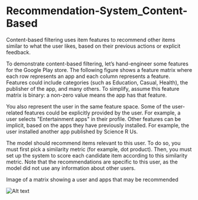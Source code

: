 # Recommendation-System_Content-Based


Content-based filtering uses item features to recommend other items similar to what the user likes, based on their previous actions or explicit feedback.

To demonstrate content-based filtering, let’s hand-engineer some features for the Google Play store. The following figure shows a feature matrix where each row represents an app and each column represents a feature. Features could include categories (such as Education, Casual, Health), the publisher of the app, and many others. To simplify, assume this feature matrix is binary: a non-zero value means the app has that feature.

You also represent the user in the same feature space. Some of the user-related features could be explicitly provided by the user. For example, a user selects "Entertainment apps" in their profile. Other features can be implicit, based on the apps they have previously installed. For example, the user installed another app published by Science R Us.

The model should recommend items relevant to this user. To do so, you must first pick a similarity metric (for example, dot product). Then, you must set up the system to score each candidate item according to this similarity metric. Note that the recommendations are specific to this user, as the model did not use any information about other users.

Image of a matrix showing a user and apps that may be recommended

![Alt text](https://developers.google.com/machine-learning/recommendation/images/Matrix1.svg)
